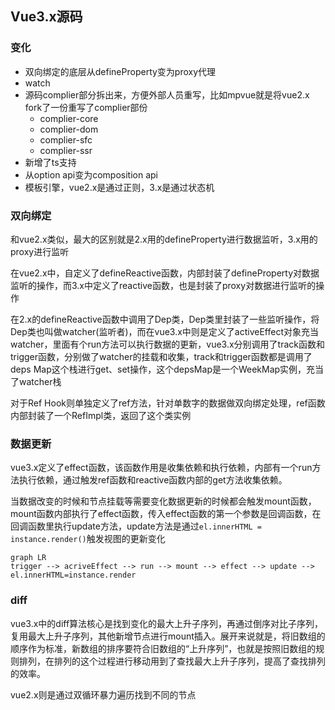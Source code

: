 ## Vue3.x源码

### 变化

- 双向绑定的底层从defineProperty变为proxy代理
- watch
- 源码complier部分拆出来，方便外部人员重写，比如mpvue就是将vue2.x fork了一份重写了complier部份
  - complier-core
  - complier-dom
  - complier-sfc
  - complier-ssr
- 新增了ts支持
- 从option api变为composition api
- 模板引擎，vue2.x是通过正则，3.x是通过状态机

### 双向绑定

和vue2.x类似，最大的区别就是2.x用的defineProperty进行数据监听，3.x用的proxy进行监听

在vue2.x中，自定义了defineReactive函数，内部封装了defineProperty对数据监听的操作，而3.x中定义了reactive函数，也是封装了proxy对数据进行监听的操作

在2.x的defineReactive函数中调用了Dep类，Dep类里封装了一些监听操作，将Dep类也叫做watcher(监听者)，而在vue3.x中则是定义了activeEffect对象充当watcher，里面有个run方法可以执行数据的更新，vue3.x分别调用了track函数和trigger函数，分别做了watcher的挂载和收集，track和trigger函数都是调用了deps Map这个栈进行get、set操作，这个depsMap是一个WeekMap实例，充当了watcher栈

对于Ref Hook则单独定义了ref方法，针对单数字的数据做双向绑定处理，ref函数内部封装了一个RefImpl类，返回了这个类实例

###  数据更新

vue3.x定义了effect函数，该函数作用是收集依赖和执行依赖，内部有一个run方法执行依赖，通过触发ref函数和reactive函数内部的get方法收集依赖。

当数据改变的时候和节点挂载等需要变化数据更新的时候都会触发mount函数，mount函数内部执行了effect函数，传入effect函数的第一个参数是回调函数，在回调函数里执行update方法，update方法是通过``el.innerHTML = instance.render()``触发视图的更新变化

```mermaid
graph LR
trigger --> acriveEffect --> run --> mount --> effect --> update --> el.innerHTML=instance.render
```

### diff

vue3.x中的diff算法核心是找到变化的最大上升子序列，再通过倒序对比子序列，复用最大上升子序列，其他新增节点进行mount插入。展开来说就是，将旧数组的顺序作为标准，新数组的排序要符合旧数组的“上升序列”，也就是按照旧数组的规则排列，在排列的这个过程进行移动用到了查找最大上升子序列，提高了查找排列的效率。

vue2.x则是通过双循环暴力遍历找到不同的节点